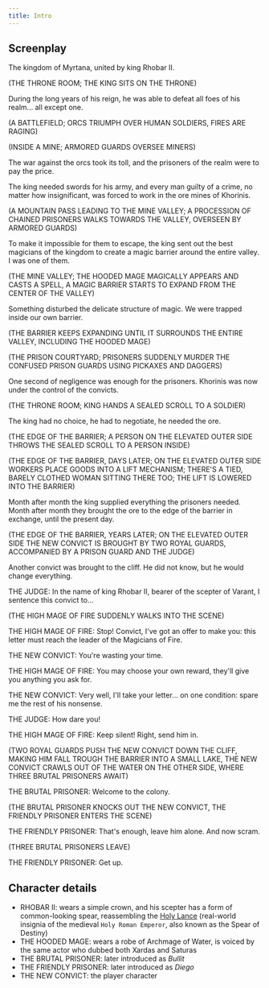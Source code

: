 ```yaml
---
title: Intro
---
```


## Screenplay

The kingdom of Myrtana, united by king Rhobar II.

(THE THRONE ROOM; THE KING SITS ON THE THRONE)

During the long years of his reign, he was able to defeat all foes of his realm... all except one.

(A BATTLEFIELD; ORCS TRIUMPH OVER HUMAN SOLDIERS, FIRES ARE RAGING)

(INSIDE A MINE; ARMORED GUARDS OVERSEE MINERS)

The war against the orcs took its toll, and the prisoners of the realm were to pay the price.

The king needed swords for his army, and every man guilty of a crime, no matter how insignificant, was forced to work in the ore mines of Khorinis.

(A MOUNTAIN PASS LEADING TO THE MINE VALLEY; A PROCESSION OF CHAINED PRISONERS WALKS TOWARDS THE VALLEY, OVERSEEN BY ARMORED GUARDS)

To make it impossible for them to escape, the king sent out the best magicians of the kingdom to create a magic barrier around the entire valley. I was one of them.

(THE MINE VALLEY; THE HOODED MAGE MAGICALLY APPEARS AND CASTS A SPELL, A MAGIC BARRIER STARTS TO EXPAND FROM THE CENTER OF THE VALLEY)

Something disturbed the delicate structure of magic. We were trapped inside our own barrier.

(THE BARRIER KEEPS EXPANDING UNTIL IT SURROUNDS THE ENTIRE VALLEY, INCLUDING THE HOODED MAGE)

(THE PRISON COURTYARD; PRISONERS SUDDENLY MURDER THE CONFUSED PRISON GUARDS USING PICKAXES AND DAGGERS)

One second of negligence was enough for the prisoners. Khorinis was now under the control of the convicts. 

(THE THRONE ROOM; KING HANDS A SEALED SCROLL TO A SOLDIER)

The king had no choice, he had to negotiate, he needed the ore.

(THE EDGE OF THE BARRIER; A PERSON ON THE ELEVATED OUTER SIDE THROWS THE SEALED SCROLL TO A PERSON INSIDE)

(THE EDGE OF THE BARRIER, DAYS LATER; ON THE ELEVATED OUTER SIDE WORKERS PLACE GOODS INTO A LIFT MECHANISM; THERE'S A TIED, BARELY CLOTHED WOMAN SITTING THERE TOO; THE LIFT IS LOWERED INTO THE BARRIER)

Month after month the king supplied everything the prisoners needed. Month after month they brought the ore to the edge of the barrier in exchange, until the present day.

(THE EDGE OF THE BARRIER, YEARS LATER; ON THE ELEVATED OUTER SIDE THE NEW CONVICT IS BROUGHT BY TWO ROYAL GUARDS, ACCOMPANIED BY A PRISON GUARD AND THE JUDGE)

Another convict was brought to the cliff. He did not know, but he would change everything.

THE JUDGE: In the name of king Rhobar II, bearer of the scepter of Varant, I sentence this convict to...

(THE HIGH MAGE OF FIRE SUDDENLY WALKS INTO THE SCENE)

THE HIGH MAGE OF FIRE: Stop! Convict, I've got an offer to make you: this letter must reach the leader of the Magicians of Fire.

THE NEW CONVICT: You're wasting your time.

THE HIGH MAGE OF FIRE: You may choose your own reward, they'll give you anything you ask for.

THE NEW CONVICT: Very well, I'll take your letter... on one condition: spare me the rest of his nonsense.

THE JUDGE: How dare you!

THE HIGH MAGE OF FIRE: Keep silent! Right, send him in.

(TWO ROYAL GUARDS PUSH THE NEW CONVICT DOWN THE CLIFF, MAKING HIM FALL TROUGH THE BARRIER INTO A SMALL LAKE, THE NEW CONVICT CRAWLS OUT OF THE WATER ON THE OTHER SIDE, WHERE THREE BRUTAL PRISONERS AWAIT)

THE BRUTAL PRISONER: Welcome to the colony.

(THE BRUTAL PRISONER KNOCKS OUT THE NEW CONVICT, THE FRIENDLY PRISONER ENTERS THE SCENE)

THE FRIENDLY PRISONER: That's enough, leave him alone. And now scram. 

(THREE BRUTAL PRISONERS LEAVE)

THE FRIENDLY PRISONER: Get up.

## Character details

- RHOBAR II: wears a simple crown, and his scepter has a form of common-looking spear, reassembling the [Holy Lance](https://en.wikipedia.org/wiki/Imperial_Regalia) (real-world insignia of the medieval `Holy Roman Emperor`, also known as the Spear of Destiny) 
- THE HOODED MAGE: wears a robe of Archmage of Water, is voiced by the same actor who dubbed both Xardas and Saturas
- THE BRUTAL PRISONER: later introduced as _Bullit_
- THE FRIENDLY PRISONER: later introduced as _Diego_
- THE NEW CONVICT: the player character

